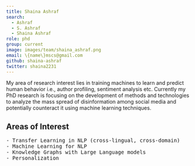 ```yaml
---
title: Shaina Ashraf
search:
  - Ashraf
  - S. Ashraf
  - Shaina Ashraf
role: phd
group: current
image: images/team/shaina_ashraf.png
email: \{name\}mscs@gmail.com
github: shaina-ashraf
twitter: shaina2231
---
```


My area of research interest lies in training machines to learn and predict human behavior i.e., author profiling, sentiment analysis etc. Currently my PhD research is focusing on the development of methods and technologies to analyze the mass spread of disinformation among social media and potentially counteract it using machine learning techniques. 


## Areas of Interest
  <pre>- Transfer Learning in NLP (cross-lingual, cross-domain)
- Machine Learning for NLP
- Knowledge Graphs with Large Language models
- Personalization
